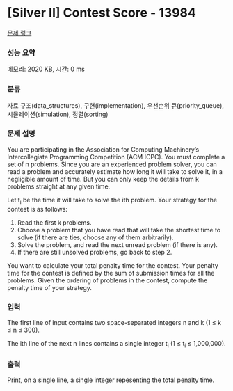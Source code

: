 # [Silver II] Contest Score - 13984 

[문제 링크](https://www.acmicpc.net/problem/13984) 

### 성능 요약

메모리: 2020 KB, 시간: 0 ms

### 분류

자료 구조(data_structures), 구현(implementation), 우선순위 큐(priority_queue), 시뮬레이션(simulation), 정렬(sorting)

### 문제 설명

<p>You are participating in the Association for Computing Machinery’s Intercollegiate Programming Competition (ACM ICPC). You must complete a set of n problems. Since you are an experienced problem solver, you can read a problem and accurately estimate how long it will take to solve it, in a negligible amount of time. But you can only keep the details from k problems straight at any given time.</p>

<p>Let t<sub>i</sub> be the time it will take to solve the ith problem. Your strategy for the contest is as follows:</p>

<ol>
	<li>Read the first k problems.</li>
	<li>Choose a problem that you have read that will take the shortest time to solve (if there are ties, choose any of them arbitrarily).</li>
	<li>Solve the problem, and read the next unread problem (if there is any).</li>
	<li>If there are still unsolved problems, go back to step 2.</li>
</ol>

<p>You want to calculate your total penalty time for the contest. Your penalty time for the contest is defined by the sum of submission times for all the problems. Given the ordering of problems in the contest, compute the penalty time of your strategy.</p>

### 입력 

 <p>The first line of input contains two space-separated integers n and k (1 ≤ k ≤ n ≤ 300).</p>

<p>The ith line of the next n lines contains a single integer t<sub>i</sub> (1 ≤ t<sub>i</sub> ≤ 1,000,000).</p>

### 출력 

 <p>Print, on a single line, a single integer repesenting the total penalty time.</p>

